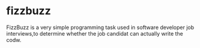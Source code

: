 # fizzbuzz
FizzBuzz is a very simple programming  task used in software developer job interviews,to determine whether the job candidat can actually write the codw.
